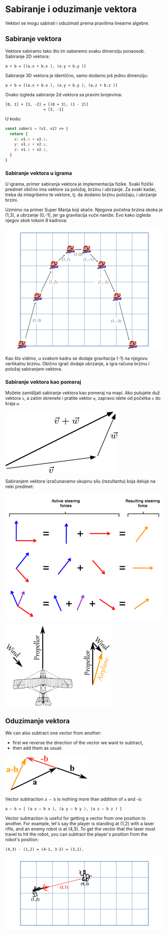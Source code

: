 # Sabiranje i oduzimanje vektora

Vektori se mogu sabirati i oduzimati prema pravilima linearne algebre.

## Sabiranje vektora

Vektore sabiramo tako što im saberemo svaku dimenziju ponaosob. Sabiranje 2D vektora:
```
a + b = [(a.x + b.x ), (a.y + b.y )]
```

Sabiranje 3D vektora je identično, samo dodamo još jednu dimenziju:

```
a + b = [(a.x + b.x ), (a.y + b.y ), (a.z + b.z )]
```

Ovako izgleda sabiranje 2d vektora sa pravim brojevima:

```
[0, 1] + [3, -2] = [(0 + 3), (1 - 2)] 
                 = [3, -1]
```

U kodu:
```js
const saberi = (v1, v2) => {
  return {
    x: v1.x + v2.x,
    y: v1.y + v2.y,
    z: v1.z + v2.z,
  }
}
```

### Sabiranje vektora u igrama

U igrama, primer sabiranja vektora je implementacija fizike. Svaki fizički predmet obično ima vektore za položaj, brzinu i ubrzanje. Za svaki kadar, treba da integrišemo te vektore, tj. da dodamo brzinu položaju, i ubrzanje brzini.

Uzmimo na primer Super Marija koji skače. Njegova početna brzina skoka je (1,3), a ubrzanje (0,-1), jer ga gravitacija vuče naniže. Evo kako izgleda njegov skok tokom 8 kadrova:

![](slike/mario.jpg)

Kao što vidimo, u svakom kadru se dodaje gravitacija (-1) na njegovu vertikalnu brzinu. Obično igrač dodaje ubrzanje, a igra računa brzinu i položaj sabiranjem vektora.

### Sabiranje vektora kao pomeraj

Možete zamišljati sabiranje vektora kao pomeraj na mapi. Ako putujete duž vektora `v`, a zatim skrenete i pratite vektor `w`, zapravo idete od početka `v` do kraja `w`.

![vector_addition](slike/vector_addition.png)

Sabiranjem vektora izračunavamo ukupnu silu (rezultantu) koja deluje na neki predmet:

![sabiranje-vektora](slike/sabiranje-vektora.png)

![vector-airplane](slike/vector-airplane.gif)

## Oduzimanje vektora

We can also subtract one vector from another:
* first we reverse the direction of the vector we want to subtract,
* then add them as usual:

![vector-subtract](slike/vector-subtract.gif)

Vector subtraction `a – b` is nothing more than addition of `a` and `–b`:
```
a – b = [ (a x – b x ), (a y – b y ), (a z – b z ) ]
```

Vector subtraction is useful for getting a vector from one position to another. For example, let's say the player is standing at (1,2) with a laser rifle, and an enemy robot is at (4,3). To get the vector that the laser must travel to hit the robot, you can subtract the player's position from the robot's position:
```
(4,3) - (1,2) = (4-1, 3-2) = (3,1).
```

![](slike/laser.jpg)
